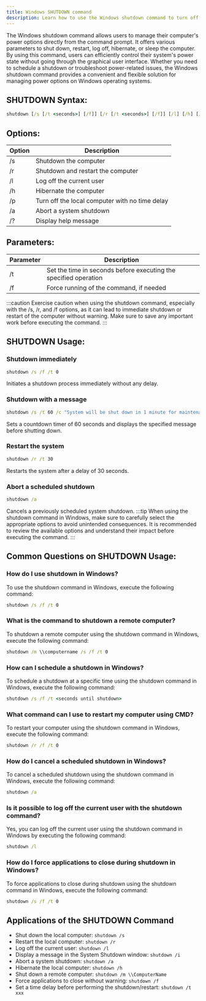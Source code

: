 ```yaml
---
title: Windows SHUTDOWN command
description: Learn how to use the Windows shutdown command to turn off, restart, or log off your computer directly from the command prompt.
---
```


The Windows shutdown command allows users to manage their computer's power options directly from the command prompt. It offers various parameters to shut down, restart, log off, hibernate, or sleep the computer. By using this command, users can efficiently control their system's power state without going through the graphical user interface. Whether you need to schedule a shutdown or troubleshoot power-related issues, the Windows shutdown command provides a convenient and flexible solution for managing power options on Windows operating systems.

## SHUTDOWN Syntax:
```cmd
shutdown [/s [/t <seconds>] [/f]] [/r [/t <seconds>] [/f]] [/l] [/h] [/p] [/a] [/?]
```

## Options:
| Option     | Description                                     |
|------------|-------------------------------------------------|
| /s         | Shutdown the computer                           |
| /r         | Shutdown and restart the computer               |
| /l         | Log off the current user                        |
| /h         | Hibernate the computer                          |
| /p         | Turn off the local computer with no time delay  |
| /a         | Abort a system shutdown                          |
| /?         | Display help message                            |

## Parameters:
| Parameter  | Description                                   |
|------------|-----------------------------------------------|
| /t <seconds> | Set the time in seconds before executing the specified operation    |
| /f         | Force running of the command, if needed       |

:::caution
Exercise caution when using the shutdown command, especially with the /s, /r, and /f options, as it can lead to immediate shutdown or restart of the computer without warning. Make sure to save any important work before executing the command.
:::
## SHUTDOWN Usage:
### Shutdown immediately
```cmd
shutdown /s /f /t 0
```
Initiates a shutdown process immediately without any delay.

### Shutdown with a message
```cmd
shutdown /s /t 60 /c "System will be shut down in 1 minute for maintenance."
```
Sets a countdown timer of 60 seconds and displays the specified message before shutting down.

### Restart the system
```cmd
shutdown /r /t 30
```
Restarts the system after a delay of 30 seconds.

### Abort a scheduled shutdown
```cmd
shutdown /a
```
Cancels a previously scheduled system shutdown.
:::tip
When using the shutdown command in Windows, make sure to carefully select the appropriate options to avoid unintended consequences. It is recommended to review the available options and understand their impact before executing the command.
:::

## Common Questions on SHUTDOWN Usage:
### How do I use shutdown in Windows?
To use the shutdown command in Windows, execute the following command:
```cmd
shutdown /s /f /t 0
```

### What is the command to shutdown a remote computer?
To shutdown a remote computer using the shutdown command in Windows, execute the following command:
```cmd
shutdown /m \\computername /s /f /t 0
```

### How can I schedule a shutdown in Windows?
To schedule a shutdown at a specific time using the shutdown command in Windows, execute the following command:
```cmd
shutdown /s /f /t <seconds until shutdown>
```

### What command can I use to restart my computer using CMD?
To restart your computer using the shutdown command in Windows, execute the following command:
```cmd
shutdown /r /f /t 0
```

### How do I cancel a scheduled shutdown in Windows?
To cancel a scheduled shutdown using the shutdown command in Windows, execute the following command:
```cmd
shutdown /a
```

### Is it possible to log off the current user with the shutdown command?
Yes, you can log off the current user using the shutdown command in Windows by executing the following command:
```cmd
shutdown /l
```

### How do I force applications to close during shutdown in Windows?
To force applications to close during shutdown using the shutdown command in Windows, execute the following command:
```cmd
shutdown /s /f /t 0
```

## Applications of the SHUTDOWN Command

- Shut down the local computer: `shutdown /s`
- Restart the local computer: `shutdown /r`
- Log off the current user: `shutdown /l`
- Display a message in the System Shutdown window: `shutdown /i`
- Abort a system shutdown: `shutdown /a`
- Hibernate the local computer: `shutdown /h`
- Shut down a remote computer: `shutdown /m \\ComputerName`
- Force applications to close without warning: `shutdown /f`
- Set a time delay before performing the shutdown/restart: `shutdown /t xxx`